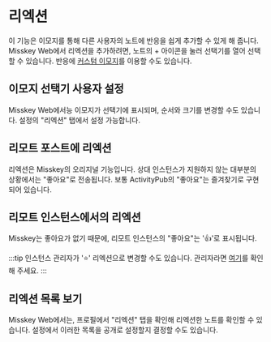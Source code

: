 # 리엑션
이 기능은 이모지를 통해 다른 사용자의 노트에 반응을 쉽게 추가할 수 있게 해 줍니다.
Misskey Web에서 리엑션을 추가하려면, 노트의 + 아이콘을 눌러 선택기를 열어 선택할 수 있습니다.
반응에 [커스텀 이모지](./custom-emoji.md)를 이용할 수도 있습니다.

## 이모지 선택기 사용자 설정
Misskey Web에서능 이모지가 선택기에 표시되며, 순서와 크기를 변경할 수도 있습니다.
설정의 "리엑션" 탭에서 설정 가능합니다.

## 리모트 포스트에 리엑션
리엑션은 Misskey의 오리지널 기능입니다. 상대 인스턴스가 지원하지 않는 대부분의 상황에서는 "좋아요"로 전송됩니다.
보통 ActivityPub의 "좋아요"는 즐겨찾기로 구현되어 있습니다.

## 리모트 인스턴스에서의 리엑션
Misskey는 좋아요가 없기 때문에, 리모트 인스턴스의 "좋아요"는 '👍'로 표시됩니다.

:::tip
인스턴스 관리자가 '⭐' 리엑션으로 변경할 수도 있습니다.
관리자라면 [여기](../admin/default-reaction.md)를 확인해 주세요.
:::

## 리엑션 목록 보기
Misskey Web에서는, 프로필에서 "리엑션" 탭을 확인해 리엑션한 노트를 확인할 수 있습니다.
설정에서 이러한 목록을 공개로 설정할지 결정할 수도 있습니다.
